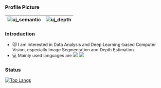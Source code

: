 ### Profile Picture
![uj_semantic](https://github.com/eidus/eidus/assets/126761511/edc9715a-fe3e-407c-9d4a-5be7c981d0ab)|![uj_depth](https://github.com/eidus/eidus/assets/126761511/d5c000cf-1be6-485a-b73a-844ef4cdd484)
---|---|

### Introduction
- :heart_eyes_cat: I am interested in Data Analysis and Deep Learning-based Computer Vision, especially Image Segmentation and Depth Estimation.
- :computer: Mainly used languages ​​are ![](https://img.shields.io/badge/Python-14354C?style=for-the-badge&logo=python&logoColor=white) ![](https://img.shields.io/badge/R-276DC3?style=for-the-badge&logo=r&logoColor=white)
### Status
[![Top Langs](https://github-readme-stats.vercel.app/api/top-langs/?username=eidus)](https://github.com/anuraghazra/github-readme-stats) 

<!--**eidus/eidus** is a ✨ _special_ ✨ repository because its `README.md` (this file) appears on your GitHub profile.

Here are some ideas to get you started:

- 🔭 I’m currently working on ...
- 🌱 I’m currently learning ...
- 👯 I’m looking to collaborate on ...
- 🤔 I’m looking for help with ...
- 💬 Ask me about ...
- 📫 How to reach me: ...
- 😄 Pronouns: ...
- ⚡ Fun fact: ...
-->
